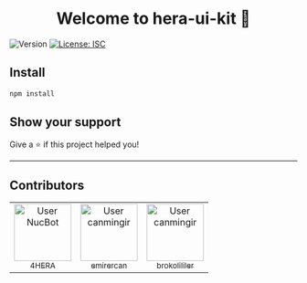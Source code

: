 <h1 align="center">Welcome to hera-ui-kit 👋</h1>
<p>
  <img alt="Version" src="https://img.shields.io/badge/version-1.0.0-blue.svg?cacheSeconds=2592000" />
  <a href="#" target="_blank">
    <img alt="License: ISC" src="https://img.shields.io/badge/License-ISC-yellow.svg" />
  </a>
</p>

## Install

```sh
npm install
```

## Show your support

Give a ⭐️ if this project helped you!

***

## Contributors

<!-- NucBot -->

<table><tr><td align="center"><a href="https://github.com/4hera"><img src="https://avatars.githubusercontent.com/u/130228897?v=4" width="100px;" alt="User NucBot"/><br/><sub>4HERA</sub></a></td><td align="center"><a href="https://github.com/emirercan"><img src="https://avatars.githubusercontent.com/u/105988553?v=4" width="100px;" alt="User canmingir"/><br/><sub>emirercan</sub></a></td><td align="center"><a href="https://github.com/brokolililer"><img src="https://avatars.githubusercontent.com/u/41168623?v=4" width="100px;" alt="User canmingir"/><br/><sub>brokolililer</sub></a></td></table>

<br/>